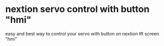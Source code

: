 # nextion servo control with button "hmi"
 easy and best way to control your servo with button on nextion tft screen "hmi"
